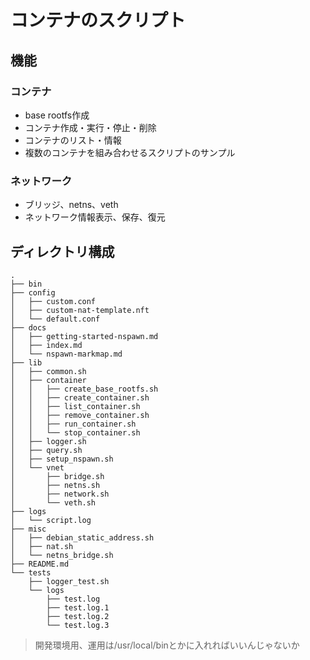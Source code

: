 # コンテナのスクリプト

## 機能

### コンテナ
- base rootfs作成
- コンテナ作成・実行・停止・削除
- コンテナのリスト・情報
- 複数のコンテナを組み合わせるスクリプトのサンプル


### ネットワーク
- ブリッジ、netns、veth
- ネットワーク情報表示、保存、復元


## ディレクトリ構成

```
.
├── bin
├── config
│   ├── custom.conf
│   ├── custom-nat-template.nft
│   └── default.conf
├── docs
│   ├── getting-started-nspawn.md
│   ├── index.md
│   └── nspawn-markmap.md
├── lib
│   ├── common.sh
│   ├── container
│   │   ├── create_base_rootfs.sh
│   │   ├── create_container.sh
│   │   ├── list_container.sh
│   │   ├── remove_container.sh
│   │   ├── run_container.sh
│   │   └── stop_container.sh
│   ├── logger.sh
│   ├── query.sh
│   ├── setup_nspawn.sh
│   └── vnet
│       ├── bridge.sh
│       ├── netns.sh
│       ├── network.sh
│       └── veth.sh
├── logs
│   └── script.log
├── misc
│   ├── debian_static_address.sh
│   ├── nat.sh
│   └── netns_bridge.sh
├── README.md
└── tests
    ├── logger_test.sh
    └── logs
        ├── test.log
        ├── test.log.1
        ├── test.log.2
        └── test.log.3
```

> 開発環境用、運用は/usr/local/binとかに入れればいいんじゃないか

